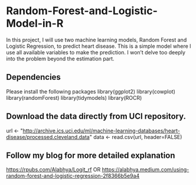 # Random-Forest-and-Logistic-Model-in-R
In this project, I will use two machine learning models, Random Forest and Logistic Regression, to predict heart disease. This is a simple model where I use all available variables to make the prediction. I won’t delve too deeply into the problem beyond the estimation part.

## Dependencies
Please install the following packages
library(ggplot2)
library(cowplot)
library(randomForest)
library(tidymodels)
library(ROCR)

## Download the data directly from UCI repository.
url <- "http://archive.ics.uci.edu/ml/machine-learning-databases/heart-disease/processed.cleveland.data"
data <- read.csv(url, header=FALSE)

## Follow my blog for more detailed explanation 
https://rpubs.com/Alabhya/Logit_rf OR
https://alabhya.medium.com/using-random-forest-and-logistic-regression-2f8366b5e9a4

